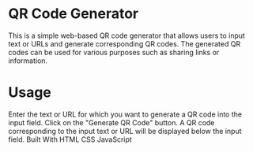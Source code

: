 # QR Code Generator

This is a simple web-based QR code generator that allows users to input text or URLs and generate corresponding QR codes. The generated QR codes can be used for various purposes such as sharing links or information.

# Usage
Enter the text or URL for which you want to generate a QR code into the input field.
Click on the "Generate QR Code" button.
A QR code corresponding to the input text or URL will be displayed below the input field.
Built With
HTML
CSS
JavaScript
